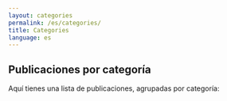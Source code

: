 ```yaml
---
layout: categories
permalink: /es/categories/
title: Categories
language: es
---
```


## Publicaciones por categoría

Aquí tienes una lista de publicaciones, agrupadas por categoría:

